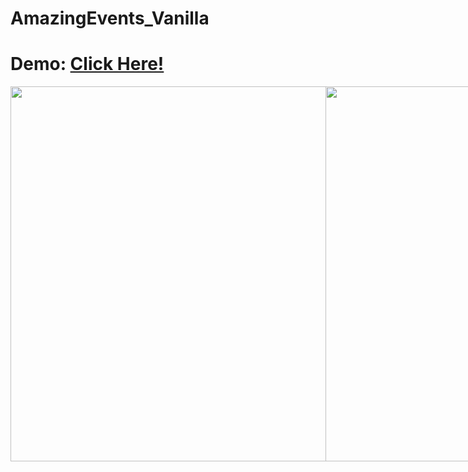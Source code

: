 # AmazingEvents_Vanilla

<h1>Demo: <a href="https://santibrito.github.io/AmazingEvents_Vanilla/">Click Here!</h1>

<div style="display:flex">
<img src="https://i.ibb.co/FwHnsjQ/screencapture-127-0-0-1-5500-index-html-2022-09-27-10-50-32.png" width="600">
<img src="https://i.ibb.co/FwHnsjQ/screencapture-127-0-0-1-5500-index-html-2022-09-27-10-50-32.png" width="600">
  </div>
